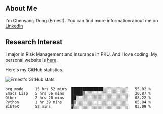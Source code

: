 ## About Me

I'm Chenyang Dong (Ernest). You can find more information about me on [LinkedIn](https://www.linkedin.com/in/%E6%99%A8%E9%98%B3-%E8%91%A3-918ab41b4/)

## Research Interest

I major in Risk Management and Insurance in PKU. And I love coding. My personal website is [here](https://ernestdong.github.io).

Here's my GitHub statistics.

![Ernest's GitHub stats](https://github-readme-stats.vercel.app/api?username=ErnestDong&show_icons=true?count_private=true)

<!--START_SECTION:waka-->
```text
org mode     15 hrs 52 mins  ██████████████░░░░░░░░░░░   55.82 % 
Emacs Lisp   5 hrs 56 mins   █████▒░░░░░░░░░░░░░░░░░░░   20.87 % 
Other        2 hrs 20 mins   ██░░░░░░░░░░░░░░░░░░░░░░░   08.22 % 
Python       1 hr 39 mins    █▒░░░░░░░░░░░░░░░░░░░░░░░   05.84 % 
BibTeX       52 mins         ▓░░░░░░░░░░░░░░░░░░░░░░░░   03.09 % 
```
<!--END_SECTION:waka-->
